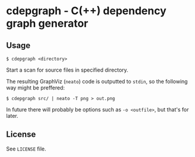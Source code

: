 # cdepgraph - C(++) dependency graph generator

## Usage

    $ cdepgraph <directory>

Start a scan for source files in specified directory.

The resulting GraphViz (`neato`) code is outputted to `stdin`, so the following way might be preffered:

    $ cdepgraph src/ | neato -T png > out.png

In future there will probably be options such as `-o <outfile>`, but that's for later.

## License
See `LICENSE` file.

